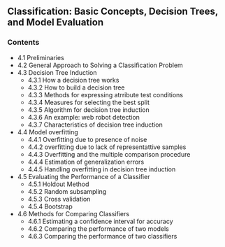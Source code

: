 ## Classification: Basic Concepts, Decision Trees, and Model Evaluation

### Contents
- 4.1 Preliminaries
- 4.2 General Approach to Solving a Classification Problem
- 4.3 Decision Tree Induction
  - 4.3.1 How a decision tree works
  - 4.3.2 How to build a decision tree
  - 4.3.3 Methods for expressing atrribute test conditions
  - 4.3.4 Measures for selecting the best split
  - 4.3.5 Algorithm for decision tree induction
  - 4.3.6 An example: web robot detection
  - 4.3.7 Characteristics of decision tree induction
- 4.4 Model overfitting
  - 4.4.1 Overfitting due to presence of noise
  - 4.4.2 overfitting due to lack of representattive samples
  - 4.4.3 Overfitting and the multiple comparison procedure
  - 4.4.4 Estimation of generalization errors
  - 4.4.5 Handling overfitting in decision tree induction
- 4.5 Evaluating the Performance of a Classifier
  - 4.5.1 Holdout Method
  - 4.5.2 Random subsampling
  - 4.5.3 Cross validation
  - 4.5.4 Bootstrap
- 4.6 Methods for Comparing Classifiers
  - 4.6.1 Estimating a confidence interval for accuracy
  - 4.6.2 Comparing the performance of two models
  - 4.6.3 Comparing the performance of two classifiers

